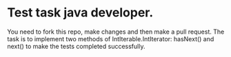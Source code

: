 # Test task  java developer. 


 You need to fork this repo, make changes and then make a pull request.
 The task is to implement two methods of IntIterable.IntIterator: hasNext() and next()
 to make the tests completed successfully. 
